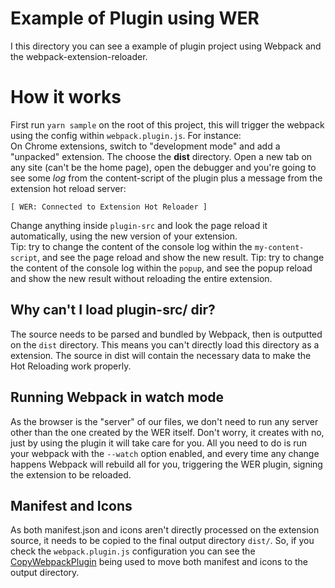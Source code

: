 # Example of Plugin using WER

I this directory you can see a example of plugin project using Webpack and the webpack-extension-reloader.

# How it works

First run `yarn sample` on the root of this project, this will trigger the webpack using the config within `webpack.plugin.js`.
For instance:  
On Chrome extensions, switch to "development mode" and add a "unpacked" extension. The choose the **dist** directory.
Open a new tab on any site (can't be the home page), open the debugger and you're going to see some _log_ from the content-script of the plugin plus a message from the extension hot reload server:

```
[ WER: Connected to Extension Hot Reloader ]
```

Change anything inside `plugin-src` and look the page reload it automatically, using the new version of your extension.  
Tip: try to change the content of the console log within the `my-content-script`, and see the page reload and show the new result.
Tip: try to change the content of the console log within the `popup`, and see the popup reload and show the new result without reloading the entire extension.

## Why can't I load plugin-src/ dir?

The source needs to be parsed and bundled by Webpack, then is outputted on the `dist` directory. This means
you can't directly load this directory as a extension.
The source in dist will contain the necessary data to make the Hot Reloading work properly.

## Running Webpack in watch mode

As the browser is the "server" of our files, we don't need to run any server other than the one created by
the WER itself. Don't worry, it creates with no, just by using the plugin it will take care for you.
All you need to do is run your webpack with the `--watch` option enabled, and every time any change happens
Webpack will rebuild all for you, triggering the WER plugin, signing the extension to be reloaded.

## Manifest and Icons

As both manifest.json and icons aren't directly processed on the extension source, it needs to be
copied to the final output directory `dist/`. So, if you check the `webpack.plugin.js` configuration you can
see the [CopyWebpackPlugin](https://github.com/webpack-contrib/copy-webpack-plugin) being used to move both
manifest and icons to the output directory.
